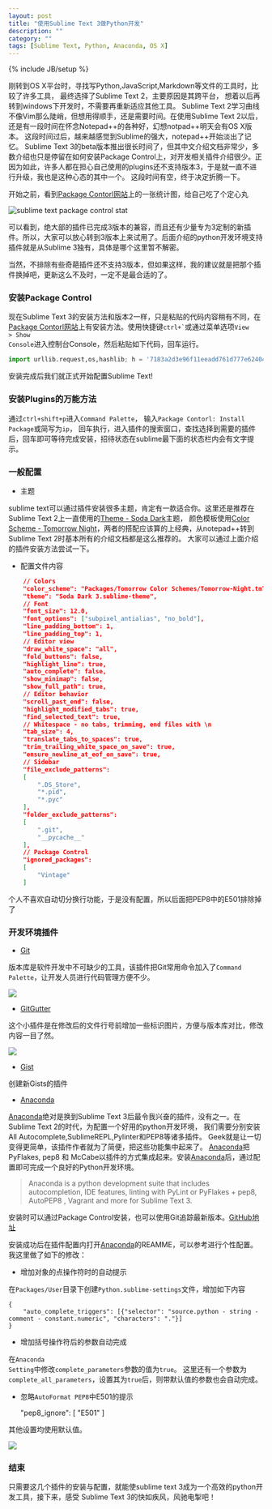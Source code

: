 ```yaml
---
layout: post
title: "使用Sublime Text 3做Python开发"
description: ""
category: ""
tags: [Sublime Text, Python, Anaconda, OS X]
---
```

{% include JB/setup %}

刚转到OS X平台时，寻找写Python,JavaScript,Markdown等文件的工具时，比较了许多工具，
最终选择了Sublime Text 2，主要原因是其跨平台，
想着以后再转到windows下开发时，不需要再重新适应其他工具。
Sublime Text 2学习曲线不像Vim那么陡峭，但想用得顺手，还是需要时间。在使用Sublime Text 2以后，还是有一段时间在怀念Notepad++的各种好，幻想notpad++明天会有OS X版本。
这段时间过后，越来越感觉到Sublime的强大，notepad++开始淡出了记忆。
Sublime Text 3的beta版本推出很长时间了，但其中文介绍文档非常少，多数介绍也只是停留在如何安装Package Control上，对开发相关插件介绍很少。正因为如此，许多人都在担心自己使用的plugins还不支持版本3，于是就一直不进行升级，我也是这种心态的其中一个。
这段时间有空，终于决定折腾一下。

开始之前，看到[Package Contorl网站][]上的一张统计图，给自己吃了个定心丸

<img src="https://dl.dropboxusercontent.com/u/57451074/github/sw897/images/sublime_pc_stat.png" alt="sublime text package control stat">

可以看到，绝大部的插件已完成3版本的兼容，而且还有少量专为3定制的新插件。所以，大家可以放心转到3版本上来试用了。后面介绍的python开发环境支持插件就是从Sublime 3独有，具体是哪个这里暂不解密。

当然，不排除有些奇葩插件还不支持3版本，但如果这样，我的建议就是把那个插件换掉吧，更新这么不及时，一定不是最合适的了。

### 安装Package Control

现在Sublime Text 3的安装方法和版本2一样，只是粘贴的代码内容稍有不同，在[Package Contorl网站][]上有安装方法。使用快捷键<code>ctrl+\`</code>或通过菜单选项<code>View > Show Console</code>进入控制台Console，然后粘贴如下代码，回车运行。
```python
import urllib.request,os,hashlib; h = '7183a2d3e96f11eeadd761d777e62404e330c659d4bb41d3bdf022e94cab3cd0'; pf = 'Package Control.sublime-package'; ipp = sublime.installed_packages_path(); urllib.request.install_opener( urllib.request.build_opener( urllib.request.ProxyHandler()) ); by = urllib.request.urlopen( 'http://sublime.wbond.net/' + pf.replace(' ', '%20')).read(); dh = hashlib.sha256(by).hexdigest(); print('Error validating download (got %s instead of %s), please try manual install' % (dh, h)) if dh != h else open(os.path.join( ipp, pf), 'wb' ).write(by)
```
安装完成后我们就正式开始配置Sublime Text!

### 安装Plugins的万能方法

通过<code>ctrl+shift+p</code>进入<code>Command Palette</code>，
输入<code>Package Contorl: Install Package</code>或简写为<code>ip</code>，
回车执行，进入插件的搜索窗口，查找选择到需要的插件后，回车即可等待完成安装，招待状态在sublime最下面的状态栏内会有文字提示。

### 一般配置

* 主题

sublime text可以通过插件安装很多主题，肯定有一款适合你。这里还是推荐在Sublime Text 2上一直使用的[Theme - Soda Dark][]主题，
颜色模板使用[Color Scheme - Tomorrow Night][]，两者的搭配应该算的上经典，从notepad++转到Sublime Text 2时基本所有的介绍文档都是这么推荐的。
大家可以通过上面介绍的插件安装方法尝试一下。


* 配置文件内容
```json
    // Colors
    "color_scheme": "Packages/Tomorrow Color Schemes/Tomorrow-Night.tmTheme",
    "theme": "Soda Dark 3.sublime-theme",
    // Font
    "font_size": 12.0,
    "font_options": ["subpixel_antialias", "no_bold"],
    "line_padding_bottom": 1,
    "line_padding_top": 1,
    // Editor view
    "draw_white_space": "all",
    "fold_buttons": false,
    "highlight_line": true,
    "auto_complete": false,
    "show_minimap": false,
    "show_full_path": true,
    // Editor behavior
    "scroll_past_end": false,
    "highlight_modified_tabs": true,
    "find_selected_text": true,
    // Whitespace - no tabs, trimming, end files with \n
    "tab_size": 4,
    "translate_tabs_to_spaces": true,
    "trim_trailing_white_space_on_save": true,
    "ensure_newline_at_eof_on_save": true,
    // Sidebar
    "file_exclude_patterns":
    [
        ".DS_Store",
        "*.pid",
        "*.pyc"
    ],
    "folder_exclude_patterns":
    [
        ".git",
        "__pycache__"
    ],
    // Package Control
    "ignored_packages":
    [
        "Vintage"
    ]
```
个人不喜欢自动切分换行功能，于是没有配置，所以后面把PEP8中的E501排除掉了

### 开发环境插件

* [Git][]

版本库是软件开发中不可缺少的工具，该插件把Git常用命令加入了<code>Command Palette</code>，让开发人员进行代码管理方便不少。

<img src="https://dl.dropboxusercontent.com/u/57451074/github/sw897/images/sublime_git.png">

* [GitGutter][]

这个小插件是在修改后的文件行号前增加一些标识图片，方便与版本库对比，修改内容一目了然。

<img src="https://dl.dropboxusercontent.com/u/57451074/github/sw897/images/sublime_gitgutter.png">

* [Gist][]

创建新Gists的插件

* [Anaconda][]

[Anaconda][]绝对是换到Sublime Text 3后最令我兴奋的插件，没有之一。在Sublime Text 2的时代，为配置一个好用的python开发环境，
我们需要分别安装All Autocomplete,SublimeREPL,Pylinter和PEP8等诸多插件。
Geek就是让一切变得更简单，该插件作者就为了简便，把这些功能集中起来了。
[Anaconda][]把PyFlakes, pep8 和 McCabe以插件的方式集成起来。安装[Anaconda][]后，通过配置即可完成一个良好的Python开发环境。

> Anaconda is a python development suite that includes autocompletion, IDE features, linting with PyLint or PyFlakes + pep8, AutoPEP8 , Vagrant and more for Sublime Text 3.

安装时可以通过Package Control安装，也可以使用Git追踪最新版本。[GitHub地址](https://github.com/DamnWidget/anaconda)

安装成功后在插件配置内打开[Anaconda][]的REAMME，可以参考进行个性配置。我这里做了如下的修改：

* 增加对象的点操作符时的自动提示

在<code>Packages/User</code>目录下创建<code>Python.sublime-settings</code>文件，增加如下内容

    {
        "auto_complete_triggers": [{"selector": "source.python - string - comment - constant.numeric", "characters": "."}]
    }

* 增加括号操作符后的参数自动完成

在<code>Anaconda Setting</code>中修改<code>complete_parameters</code>参数的值为<code>true</code>。
这里还有一个参数为<code>complete_all_parameters</code>，设置其为<code>true</code>后，则带默认值的参数也会自动完成。

* 忽略<code>AutoFormat PEP8</code>中E501的提示

    "pep8_ignore":
    \[
        "E501"
    \]

其他设置均使用默认值。

<img src="https://dl.dropboxusercontent.com/u/57451074/github/sw897/images/sublime_anaconda.png">

### 结束

只需要这几个插件的安装与配置，就能使sublime text 3成为一个高效的python开发工具，接下来，感受 Sublime Text 3的快如疾风，风驰电掣吧！


[Package Contorl网站]: https://sublime.wbond.net
[Theme - Soda Dark]: http://buymeasoda.github.io/soda-theme/
[Color Scheme - Tomorrow Night]: https://github.com/theymaybecoders/sublime-tomorrow-theme
[Anaconda]: https://sublime.wbond.net/packages/Anaconda
[Git]: https://sublime.wbond.net/packages/Git
[GitGutter]: https://sublime.wbond.net/packages/GitGutter
[Gist]: https://sublime.wbond.net/packages/Gist



